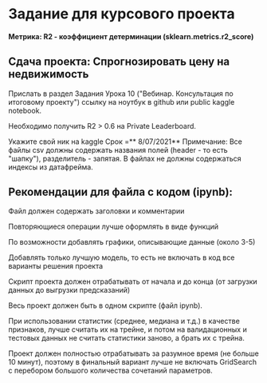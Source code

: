 # Задание для курсового проекта

#### Метрика: R2 - коэффициент детерминации (sklearn.metrics.r2_score)

## Сдача проекта: Спрогнозировать цену на недвижимость

Прислать в раздел Задания Урока 10 ("Вебинар. Консультация по итоговому проекту") ссылку на ноутбук в github или public kaggle notebook.

Необходимо получить R2 > 0.6 на Private Leaderboard.

Укажите свой ник на kaggle
Срок =** 8/07/2021**
Примечание: Все файлы csv должны содержать названия полей (header - то есть "шапку"), разделитель - запятая. В файлах не должны содержаться индексы из датафрейма.

## Рекомендации для файла с кодом (ipynb):

Файл должен содержать заголовки и комментарии

Повторяющиеся операции лучше оформлять в виде функций

По возможности добавлять графики, описывающие данные (около 3-5)

Добавлять только лучшую модель, то есть не включать в код все варианты решения проекта

Скрипт проекта должен отрабатывать от начала и до конца (от загрузки данных до выгрузки предсказаний)

Весь проект должен быть в одном скрипте (файл ipynb).

При использовании статистик (среднее, медиана и т.д.) в качестве признаков, лучше считать их на трейне, и потом на валидационных и тестовых данных не считать статистики заново, а брать их с трейна.

Проект должен полностью отрабатывать за разумное время (не больше 10 минут), поэтому в финальный вариант лучше не включать GridSearch с перебором большого количества сочетаний параметров.
